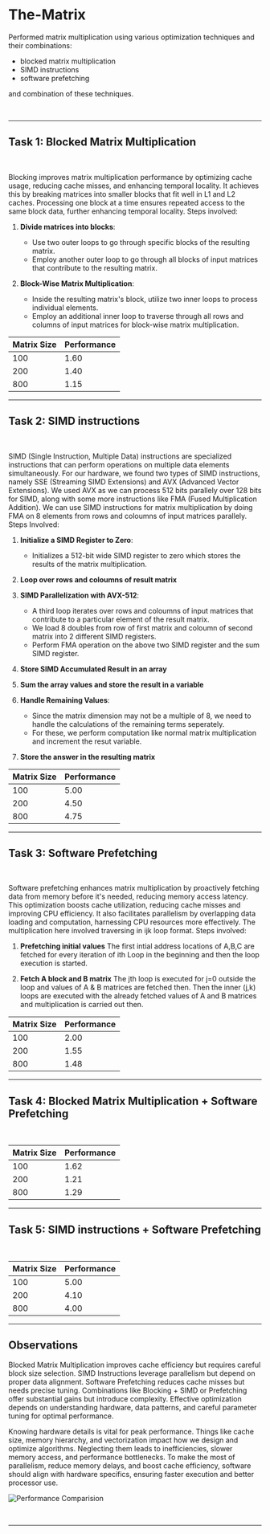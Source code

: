 # The-Matrix

Performed matrix multiplication using various optimization techniques and their combinations:
- blocked matrix multiplication
- SIMD instructions
- software prefetching

and combination of these techniques.

<br>

---
## Task 1: Blocked Matrix Multiplication

<br>

Blocking improves matrix multiplication performance by optimizing cache usage, reducing cache misses, and enhancing temporal locality. It achieves this by breaking matrices into smaller blocks that fit well in L1 and L2 caches. Processing one block at a time ensures repeated access to the same block data, further enhancing temporal locality. Steps involved:

1. **Divide matrices into blocks**:
   - Use two outer loops to go through specific blocks of the resulting matrix.
   - Employ another outer loop to go through all blocks of input matrices that contribute to the resulting matrix.

2. **Block-Wise Matrix Multiplication**:
   - Inside the resulting matrix's block, utilize two inner loops to process individual elements.
   - Employ an additional inner loop to traverse through all rows and columns of input matrices for block-wise matrix multiplication.

| Matrix Size | Performance | 
|-------------|-------------|
| 100         |    1.60     | 
| 200         |    1.40     | 
| 800         |    1.15     |

---
## Task 2: SIMD instructions

<br>

SIMD (Single Instruction, Multiple Data) instructions are specialized instructions that can perform operations on multiple data elements simultaneously. For our hardware, we found two types of SIMD instructions, namely SSE (Streaming SIMD Extensions) and AVX (Advanced Vector Extensions). We used AVX as we can process 512 bits parallely over 128 bits for SIMD, along with some more instructions like FMA (Fused Multiplication Addition). We can use SIMD instructions for matrix multiplication by doing FMA on 8 elements from rows and coloumns of input matrices parallely. Steps Involved:

1. **Initialize a SIMD Register to Zero**:
   - Initializes a 512-bit wide SIMD register to zero which stores the results of the matrix multiplication.
     
2. **Loop over rows and coloumns of result matrix**

3. **SIMD Parallelization with AVX-512**:
   - A third loop iterates over rows and coloumns of input matrices that contribute to a particular element of the result matrix.
   - We load 8 doubles from row of first matrix and coloumn of second matrix into 2 different SIMD registers.
   - Perform FMA operation on the above two SIMD register and the sum SIMD register.

4. **Store SIMD Accumulated Result in an array**

5. **Sum the array values and store the result in a variable**

6. **Handle Remaining Values**:
   - Since the matrix dimension may not be a multiple of 8, we need to handle the calculations of the remaining terms seperately.
   - For these, we perform computation like normal matrix multiplication and increment the resut variable.
     
7. **Store the answer in the resulting matrix**

| Matrix Size | Performance | 
|-------------|-------------|
| 100         |     5.00    | 
| 200         |     4.50    | 
| 800         |     4.75    |

---
## Task 3: Software Prefetching

<br>

Software prefetching enhances matrix multiplication by proactively fetching data from memory before it's needed, reducing memory access latency. This optimization boosts cache utilization, reducing cache misses and improving CPU efficiency. It also facilitates parallelism by overlapping data loading and computation, harnessing CPU resources more effectively. The multiplication here involved traversing in ijk loop format.
Steps involved:

1. **Prefetching initial values**
   The first intial address locations of A,B,C are fetched for every iteration of ith Loop in the beginning and then the loop execution is started.

2. **Fetch A block and B matrix**
   The jth loop is executed for j=0 outside the loop and values of A & B matrices are fetched then. Then the inner (j,k) loops are executed with the already fetched values of A and B matrices and multiplication is carried out then.

| Matrix Size | Performance | 
|-------------|-------------|
| 100         |     2.00    | 
| 200         |     1.55    | 
| 800         |     1.48    |

---
## Task 4: Blocked Matrix Multiplication + Software Prefetching

<br>

| Matrix Size | Performance | 
|-------------|-------------|
| 100         |    1.62     | 
| 200         |    1.21     | 
| 800         |    1.29     |

---
## Task 5: SIMD instructions + Software Prefetching

<br>

| Matrix Size | Performance | 
|-------------|-------------|
| 100         |    5.00     | 
| 200         |    4.10     | 
| 800         |    4.00     |

---
## Observations

Blocked Matrix Multiplication improves cache efficiency but requires careful block size selection. SIMD Instructions leverage parallelism but depend on proper data alignment. Software Prefetching reduces cache misses but needs precise tuning. Combinations like Blocking + SIMD or Prefetching offer substantial gains but introduce complexity. Effective optimization depends on understanding hardware, data patterns, and careful parameter tuning for optimal performance.

Knowing hardware details is vital for peak performance. Things like cache size, memory hierarchy, and vectorization impact how we design and optimize algorithms. Neglecting them leads to inefficiencies, slower memory access, and performance bottlenecks. To make the most of parallelism, reduce memory delays, and boost cache efficiency, software should align with hardware specifics, ensuring faster execution and better processor use.

![Performance Comparision](https://github.com/cs683-iitb-autumn-2023/pa1-the-matrix-paradox_bits/blob/master/image.png)

<br>

---
<!-- All the best! :smile: -->
